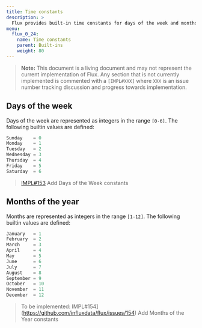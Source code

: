 ```yaml
---
title: Time constants
description: >
  Flux provides built-in time constants for days of the week and months of the year.
menu:
  flux_0_24:
    name: Time constants
    parent: Built-ins
    weight: 80
---
```


> **Note:** This document is a living document and may not represent the current implementation of Flux.
> Any section that is not currently implemented is commented with a `[IMPL#XXX]` where `XXX` is
> an issue number tracking discussion and progress towards implementation.

## Days of the week
Days of the week are represented as integers in the range `[0-6]`.
The following builtin values are defined:

```js
Sunday    = 0
Monday    = 1
Tuesday   = 2
Wednesday = 3
Thursday  = 4
Friday    = 5
Saturday  = 6
```

> [IMPL#153](https://github.com/influxdata/flux/issues/153) Add Days of the Week constants

## Months of the year
Months are represented as integers in the range `[1-12]`.
The following builtin values are defined:
```js
January   = 1
February  = 2
March     = 3
April     = 4
May       = 5
June      = 6
July      = 7
August    = 8
September = 9
October   = 10
November  = 11
December  = 12
```

> To be implemented: IMPL#154](https://github.com/influxdata/flux/issues/154) Add Months of the Year constants
